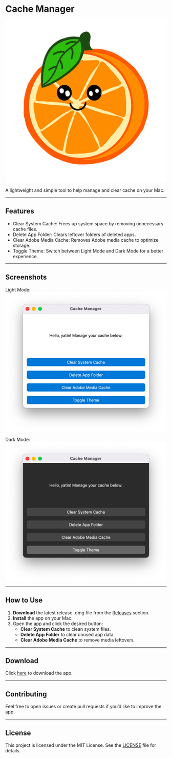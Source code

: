 # Cache Manager

![Cache Manager Icon](Images/Icon/icon.png)

A lightweight and simple tool to help manage and clear cache on your Mac.

---

## Features

- Clear System Cache: Frees up system space by removing unnecessary cache files.
- Delete App Folder: Clears leftover folders of deleted apps.
- Clear Adobe Media Cache: Removes Adobe media cache to optimize storage.
- Toggle Theme: Switch between Light Mode and Dark Mode for a better experience.

---

## Screenshots

Light Mode:
![Light Mode Screenshot](Images/Screenshot%20Light%20Mode.png)

Dark Mode:
![Dark Mode Screenshot](Images/Screenshot%20Dark%20Mode.png)

---

## How to Use

1. **Download** the latest release .dmg file from the [Releases](https://github.com/xdTin6/Clear-Cache-/releases/tag/v1.0.0) section.
2. **Install** the app on your Mac.
3. Open the app and click the desired button:
   - **Clear System Cache** to clean system files.
   - **Delete App Folder** to clear unused app data.
   - **Clear Adobe Media Cache** to remove media leftovers.

---

## Download

Click [here](https://github.com/xdTin6/Clear-Cache-/releases/tag/v1.0.0) to download the app.

---

## Contributing

Feel free to open issues or create pull requests if you’d like to improve the app.

---

## License

This project is licensed under the MIT License. See the [LICENSE](LICENSE.txt) file for details.
